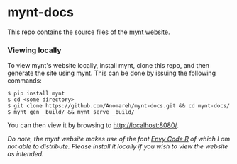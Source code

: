 # mynt-docs

This repo contains the source files of the [mynt website][mynt].


### Viewing locally

To view mynt's website locally, install mynt, clone this repo, and then generate the site using mynt. This can be done by issuing the following commands:

    $ pip install mynt
    $ cd <some directory>
    $ git clone https://github.com/Anomareh/mynt-docs.git && cd mynt-docs/
    $ mynt gen _build/ && mynt serve _build/

You can then view it by browsing to [http://localhost:8080/][server].

_Do note, the mynt website makes use of the font [Envy Code R][envy-code-r] of which I am not able to distribute. Please install it locally if you wish to view the website as intended._


[envy-code-r]: http://damieng.com/blog/2008/05/26/envy-code-r-preview-7-coding-font-released
[mynt]: http://mynt.mirroredwhite.com/
[server]: http://localhost:8080/
